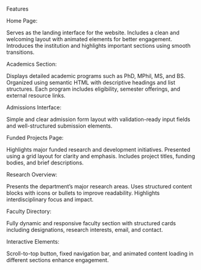 Features

Home Page:

Serves as the landing interface for the website. Includes a clean and welcoming layout
with animated elements for better engagement. Introduces the institution and highlights
important sections using smooth transitions.

Academics Section:

Displays detailed academic programs such as PhD, MPhil, MS, and BS. Organized
using semantic HTML with descriptive headings and list structures. Each program
includes eligibility, semester offerings, and external resource links.

Admissions Interface:

Simple and clear admission form layout with validation-ready input fields and
well-structured submission elements.

Funded Projects Page:

Highlights major funded research and development initiatives. Presented using a grid
layout for clarity and emphasis. Includes project titles, funding bodies, and brief
descriptions.

Research Overview:

Presents the department’s major research areas. Uses structured content blocks with
icons or bullets to improve readability. Highlights interdisciplinary focus and impact.

Faculty Directory:

Fully dynamic and responsive faculty section with structured cards including
designations, research interests, email, and contact.

Interactive Elements:

Scroll-to-top button, fixed navigation bar, and animated content loading in
different sections enhance engagement.
